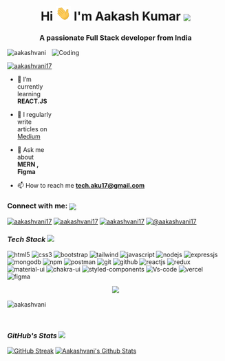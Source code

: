 

<h1 align="center">Hi <img src="https://raw.githubusercontent.com/ABSphreak/ABSphreak/master/gifs/Hi.gif" width="35"> I'm Aakash Kumar  <img src="https://media3.giphy.com/media/LOnt6uqjD9OexmQJRB/giphy.gif" width="45" align="center"></h1>
<h3 align="center">A passionate Full Stack developer from India</h3>

<img align="right" alt="Coding" width="400" height="300" src="https://i.pinimg.com/originals/91/6b/1c/916b1c0b9788ad87b9ccdfc71bbdadf3.gif">


<p align="left"> <img src="https://komarev.com/ghpvc/?username=aakashvani&label=Profile%20views&color=0e75b6&style=flat" alt="aakashvani" /> </p>

<p align="left"> <a href="https://twitter.com/aakashvani17" target="blank"><img src="https://img.shields.io/twitter/follow/aakashvani17?logo=twitter&style=for-the-badge" alt="aakashvani17" /></a> </p>

- 🌱 I’m currently learning **REACT.JS**

- 📝 I regularly write articles on [Medium](https://medium.com/me/stories/public)

- 💬 Ask me about **MERN , Figma**

- 📫 How to reach me **tech.aku17@gmail.com**


<h3 align="left">Connect with me: <img src="https://jorgeartola.com/wp-content/uploads/ja_web2018_contact_callme_09.gif" width="45" align="center"></h3>
<p align="left">
<a href="https://twitter.com/aakashvani17" target="blank"><img align="center" src="https://raw.githubusercontent.com/rahuldkjain/github-profile-readme-generator/master/src/images/icons/Social/twitter.svg" alt="aakashvani17" height="30" width="40" /></a>
<a href="https://linkedin.com/in/aakashvani17" target="blank"><img align="center" src="https://raw.githubusercontent.com/rahuldkjain/github-profile-readme-generator/master/src/images/icons/Social/linked-in-alt.svg" alt="aakashvani17" height="30" width="40" /></a>
<a href="https://instagram.com/aakashvani17" target="blank"><img align="center" src="https://raw.githubusercontent.com/rahuldkjain/github-profile-readme-generator/master/src/images/icons/Social/instagram.svg" alt="aakashvani17" height="30" width="40" /></a>
<a href="https://medium.com/@aakashvani17" target="blank"><img align="center" src="https://raw.githubusercontent.com/rahuldkjain/github-profile-readme-generator/master/src/images/icons/Social/medium.svg" alt="@aakashvani17" height="30" width="40" /></a>
 
</p>

<!-- tech-stack icons  -->
<h3><i>Tech Stack <img src="https://camo.githubusercontent.com/beb64ff21c883e318e4f5db5231c2ba4175705bea1c9249e82a41ab375db4f75/68747470733a2f2f6d65646961322e67697068792e636f6d2f6d656469612f51737347456d706b79454f684243623765312f67697068792e6769663f6369643d656366303565343761306e336769316266716e74716d6f62386739616964316f796a327772336473336d67373030626c267269643d67697068792e676966" width="35"/></i></h3>
<p >
  <img src="https://img.shields.io/badge/HTML5-E34F26?style=for-the-badge&logo=html5&logoColor=white" alt="html5"/>
<img src="https://img.shields.io/badge/CSS3-1572B6?style=for-the-badge&logo=css3&logoColor=white" alt="css3"/>
<img src="https://img.shields.io/badge/Bootstrap-563D7C?style=for-the-badge&logo=bootstrap&logoColor=white" alt="bootstrap"/>
<img src="https://img.shields.io/badge/Tailwind_CSS-38B2AC?style=for-the-badge&logo=tailwind-css&logoColor=white" alt="tailwind"/>
<img src="https://img.shields.io/badge/JavaScript-323330?style=for-the-badge&logo=javascript&logoColor=F7DF1E" alt="javascript"/>
<img src="https://img.shields.io/badge/Node.js-339933?style=for-the-badge&logo=nodedotjs&logoColor=white" alt="nodejs" />
<img src="https://img.shields.io/badge/Express.js-000000?style=for-the-badge&logo=express&logoColor=white" alt="expressjs"/>
<img src="https://img.shields.io/badge/MongoDB-4EA94B?style=for-the-badge&logo=mongodb&logoColor=white" alt="mongodb"/>
<img src="https://img.shields.io/badge/npm-CB3837?style=for-the-badge&logo=npm&logoColor=white" alt="npm"/>
<img src="https://img.shields.io/badge/Postman-FF6C37?style=for-the-badge&logo=Postman&logoColor=white" alt="postman"/>
<img src="https://img.shields.io/badge/Git-f44d27?style=for-the-badge&logo=git&logoColor=white" alt="git"/>
<img src="https://img.shields.io/badge/GitHub-100000?style=for-the-badge&logo=github&logoColor=white" alt="github"/>
<img src="https://img.shields.io/badge/React-20232A?style=for-the-badge&logo=react&logoColor=61DAFB" alt="reactjs" />
<img src="https://img.shields.io/badge/Redux-593D88?style=for-the-badge&logo=redux&logoColor=white" alt="redux" />
<img src="https://img.shields.io/badge/Material%20UI-007FFF?style=for-the-badge&logo=mui&logoColor=white" alt="material-ui"/>
<img src="https://img.shields.io/badge/Chakra%20UI-3bc7bd?style=for-the-badge&logo=chakraui&logoColor=white" alt="chakra-ui"/>
<img src="https://img.shields.io/badge/styled--components-DB7093?style=for-the-badge&logo=styled-components&logoColor=white" alt="styled-components"/>
<img src="https://img.shields.io/badge/VisualStudioCode-0078d7.svg?style=for-the-badge&logo=visual-studio-code&logoColor=white" alt="Vs-code"/>
 <img src="https://img.shields.io/badge/Vercel-100000?style=for-the-badge&logo=Vercel&logoColor=white" alt="vercel"/>
 <img src="https://img.shields.io/badge/Figma-CB3837?style=for-the-badge&logo=Figma&logoColor=white" alt="figma"/>
 
 

</p>


<p  align="center">
<img src="https://user-images.githubusercontent.com/73097560/115834477-dbab4500-a447-11eb-908a-139a6edaec5c.gif"> 
                  
  <br>



<!-- language i know  -->
 <p>
 <img align="center" src="https://github-readme-stats.vercel.app/api/top-langs?username=aakashvani&show_icons=true&locale=en&layout=compact" alt="aakashvani" />
</p>

<br/> 



<!-- GitHub's STATS  -->
<h3><i>GitHub's Stats <img src="https://camo.githubusercontent.com/f11b92476ee793cfe97f20e0564ab552bd9bd670179d7b6772c59bb4d3218ca6/68747470733a2f2f692e70696e696d672e636f6d2f6f726967696e616c732f36352f63342f66342f36356334663435323537316265313236316539633632336637646134383861632e676966" width="35"/></i></h3>


 [![GitHub Streak](http://github-readme-streak-stats.herokuapp.com?user=Aakashvani&theme=default)](https://git.io/streak-stats) <a href="https://github.com/Aakashvani/github-readme-stats"><img alt="Aakashvani's Github Stats" src="https://github-readme-stats.vercel.app/api?username=Aakashvani&show_icons=true&count_private=true&theme=default" height="196"/></a>


